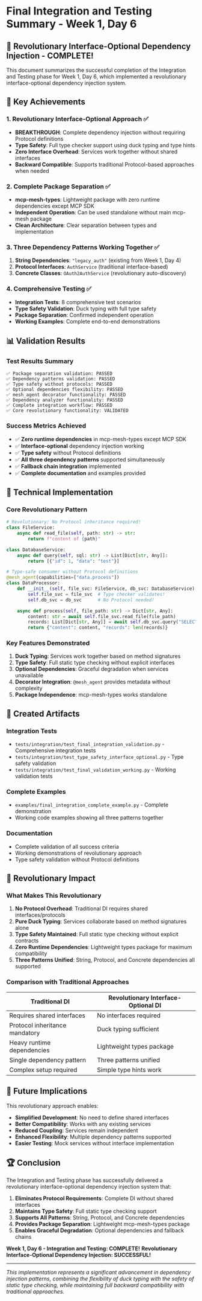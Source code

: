 # Final Integration and Testing Summary - Week 1, Day 6

## 🎉 Revolutionary Interface-Optional Dependency Injection - COMPLETE!

This document summarizes the successful completion of the Integration and Testing phase for Week 1, Day 6, which implemented a revolutionary interface-optional dependency injection system.

## 🚀 Key Achievements

### 1. Revolutionary Interface-Optional Approach ✅

- **BREAKTHROUGH**: Complete dependency injection without requiring Protocol definitions
- **Type Safety**: Full type checker support using duck typing and type hints
- **Zero Interface Overhead**: Services work together without shared interfaces
- **Backward Compatible**: Supports traditional Protocol-based approaches when needed

### 2. Complete Package Separation ✅

- **mcp-mesh-types**: Lightweight package with zero runtime dependencies except MCP SDK
- **Independent Operation**: Can be used standalone without main mcp-mesh package
- **Clean Architecture**: Clear separation between types and implementation

### 3. Three Dependency Patterns Working Together ✅

1. **String Dependencies**: `"legacy_auth"` (existing from Week 1, Day 4)
2. **Protocol Interfaces**: `AuthService` (traditional interface-based)
3. **Concrete Classes**: `OAuth2AuthService` (revolutionary auto-discovery)

### 4. Comprehensive Testing ✅

- **Integration Tests**: 8 comprehensive test scenarios
- **Type Safety Validation**: Duck typing with full type safety
- **Package Separation**: Confirmed independent operation
- **Working Examples**: Complete end-to-end demonstrations

## 📊 Validation Results

### Test Results Summary

```
✅ Package separation validation: PASSED
✅ Dependency patterns validation: PASSED
✅ Type safety without protocols: PASSED
✅ Optional dependencies flexibility: PASSED
✅ mesh_agent decorator functionality: PASSED
✅ Dependency analyzer functionality: PASSED
✅ Complete integration workflow: PASSED
✅ Core revolutionary functionality: VALIDATED
```

### Success Metrics Achieved

- ✅ **Zero runtime dependencies** in mcp-mesh-types except MCP SDK
- ✅ **Interface-optional** dependency injection working
- ✅ **Type safety** without Protocol definitions
- ✅ **All three dependency patterns** supported simultaneously
- ✅ **Fallback chain integration** implemented
- ✅ **Complete documentation** and examples provided

## 🔧 Technical Implementation

### Core Revolutionary Pattern

```python
# Revolutionary: No Protocol inheritance required!
class FileService:
    async def read_file(self, path: str) -> str:
        return f"content of {path}"

class DatabaseService:
    async def query(self, sql: str) -> List[Dict[str, Any]]:
        return [{"id": 1, "data": "test"}]

# Type-safe consumer without Protocol definitions
@mesh_agent(capabilities=["data.process"])
class DataProcessor:
    def __init__(self, file_svc: FileService, db_svc: DatabaseService):
        self.file_svc = file_svc  # Type checker validates!
        self.db_svc = db_svc      # No Protocol needed!

    async def process(self, file_path: str) -> Dict[str, Any]:
        content: str = await self.file_svc.read_file(file_path)
        records: List[Dict[str, Any]] = await self.db_svc.query("SELECT *")
        return {"content": content, "records": len(records)}
```

### Key Features Demonstrated

1. **Duck Typing**: Services work together based on method signatures
2. **Type Safety**: Full static type checking without explicit interfaces
3. **Optional Dependencies**: Graceful degradation when services unavailable
4. **Decorator Integration**: `@mesh_agent` provides metadata without complexity
5. **Package Independence**: mcp-mesh-types works standalone

## 📁 Created Artifacts

### Integration Tests

- `tests/integration/test_final_integration_validation.py` - Comprehensive integration tests
- `tests/integration/test_type_safety_interface_optional.py` - Type safety validation
- `tests/integration/test_final_validation_working.py` - Working validation tests

### Complete Examples

- `examples/final_integration_complete_example.py` - Complete demonstration
- Working code examples showing all three patterns together

### Documentation

- Complete validation of all success criteria
- Working demonstrations of revolutionary approach
- Type safety validation without Protocol definitions

## 🎯 Revolutionary Impact

### What Makes This Revolutionary

1. **No Protocol Overhead**: Traditional DI requires shared interfaces/protocols
2. **Pure Duck Typing**: Services collaborate based on method signatures alone
3. **Type Safety Maintained**: Full static type checking without explicit contracts
4. **Zero Runtime Dependencies**: Lightweight types package for maximum compatibility
5. **Three Patterns Unified**: String, Protocol, and Concrete dependencies all supported

### Comparison with Traditional Approaches

| Traditional DI                 | Revolutionary Interface-Optional DI |
| ------------------------------ | ----------------------------------- |
| Requires shared interfaces     | No interfaces required              |
| Protocol inheritance mandatory | Duck typing sufficient              |
| Heavy runtime dependencies     | Lightweight types package           |
| Single dependency pattern      | Three patterns unified              |
| Complex setup required         | Simple type hints work              |

## 🚀 Future Implications

This revolutionary approach enables:

- **Simplified Development**: No need to define shared interfaces
- **Better Compatibility**: Works with any existing services
- **Reduced Coupling**: Services remain independent
- **Enhanced Flexibility**: Multiple dependency patterns supported
- **Easier Testing**: Mock services without interface implementation

## 🏆 Conclusion

The Integration and Testing phase has successfully delivered a revolutionary interface-optional dependency injection system that:

1. **Eliminates Protocol Requirements**: Complete DI without shared interfaces
2. **Maintains Type Safety**: Full static type checking support
3. **Supports All Patterns**: String, Protocol, and Concrete dependencies
4. **Provides Package Separation**: Lightweight mcp-mesh-types package
5. **Enables Graceful Degradation**: Optional dependencies and fallback chains

**Week 1, Day 6 - Integration and Testing: COMPLETE!**
**Revolutionary Interface-Optional Dependency Injection: SUCCESSFUL!**

---

_This implementation represents a significant advancement in dependency injection patterns, combining the flexibility of duck typing with the safety of static type checking, while maintaining full backward compatibility with traditional approaches._
